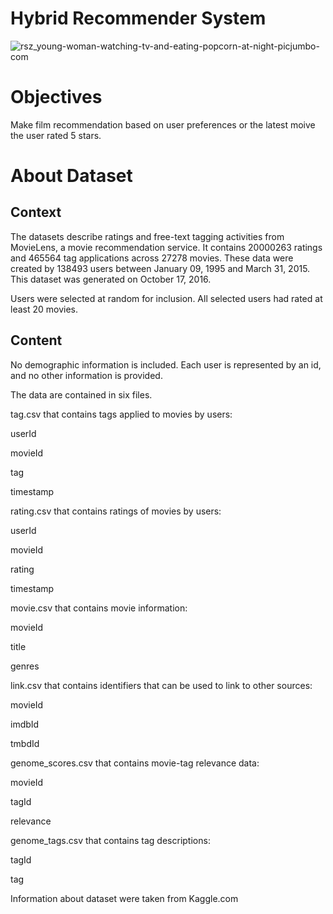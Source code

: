 # Hybrid Recommender System

![rsz_young-woman-watching-tv-and-eating-popcorn-at-night-picjumbo-com](https://user-images.githubusercontent.com/110662602/189825170-f43f8c90-1594-47f0-b996-7acd668c4a53.jpg)



# Objectives 
Make film recommendation based on user preferences or the latest moive the user rated 5 stars. 



# About Dataset
## Context
The datasets describe ratings and free-text tagging activities from MovieLens, a movie recommendation service. It contains 20000263 ratings and 465564 tag applications across 27278 movies. These data were created by 138493 users between January 09, 1995 and March 31, 2015. This dataset was generated on October 17, 2016.

Users were selected at random for inclusion. All selected users had rated at least 20 movies.

## Content
No demographic information is included. Each user is represented by an id, and no other information is provided.

The data are contained in six files.

tag.csv that contains tags applied to movies by users:

userId

movieId

tag

timestamp

rating.csv that contains ratings of movies by users:

userId

movieId

rating

timestamp

movie.csv that contains movie information:

movieId

title

genres

link.csv that contains identifiers that can be used to link to other sources:

movieId

imdbId

tmbdId

genome_scores.csv that contains movie-tag relevance data:

movieId

tagId

relevance

genome_tags.csv that contains tag descriptions:

tagId

tag





Information about dataset were taken from Kaggle.com
